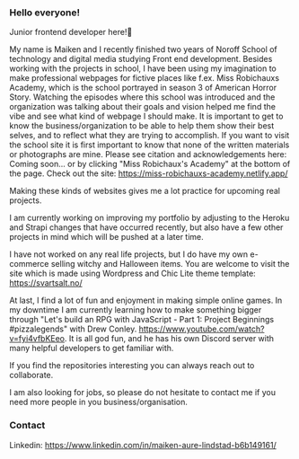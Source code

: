 ### Hello everyone!

Junior frontend developer here!👋 

My name is Maiken and I recently finished two years of Noroff School of technology and digital media studying Front end development. 
Besides working with the projects in school, I have been using my imagination to make professional webpages for fictive places like f.ex. Miss Robichauxs Academy, which is the school portrayed in season 3 of American Horror Story. Watching the episodes where this school was introduced and the organization was talking about their goals and vision helped me find the vibe and see what kind of webpage I should make. It is important to get to know the business/organization to be able to help them show their best selves, and to reflect what they are trying to accomplish.
If you want to visit the school site it is first important to know that none of the written materials or photographs are mine. Please see citation and acknowledgements here: Coming soon... or by clicking "Miss Robichaux's Academy" at the bottom of the page. Check out the site: https://miss-robichauxs-academy.netlify.app/ 

Making these kinds of websites gives me a lot practice for upcoming real projects.

I am currently working on improving my portfolio by adjusting to the Heroku and Strapi changes that have occurred recently, but also have a few other projects in mind which will be pushed at a later time.

I have not worked on any real life projects, but I do have my own e-commerce selling witchy and Halloween items. You are welcome to visit the site which is made using Wordpress and Chic Lite theme template: https://svartsalt.no/ 

At last, I find a lot of fun and enjoyment in making simple online games. In my downtime I am currently learning how to make something bigger through "Let's build an RPG with JavaScript - Part 1: Project Beginnings #pizzalegends" with Drew Conley. https://www.youtube.com/watch?v=fyi4vfbKEeo. It is all god fun, and he has his own Discord server with many helpful developers to get familiar with.

If you find the repositories interesting you can always reach out to collaborate. 

I am also looking for jobs, so please do not hesitate to contact me if you need more people in you business/organisation. 

### Contact
Linkedin: 
https://www.linkedin.com/in/maiken-aure-lindstad-b6b149161/ 

<!--
**maikenlindstad/maikenlindstad** is a ✨ _special_ ✨ repository because its `README.md` (this file) appears on your GitHub profile.

Here are some ideas to get you started:

- 🔭 I’m currently working on ...
- 🌱 I’m currently learning ...
- 👯 I’m looking to collaborate on ...
- 🤔 I’m looking for help with ...
- 💬 Ask me about ...
- 📫 How to reach me: ...
- 😄 Pronouns: ...
- ⚡ Fun fact: ...
-->
